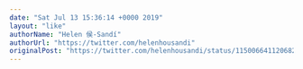 ```yaml
---
date: "Sat Jul 13 15:36:14 +0000 2019"
layout: "like"
authorName: "Helen 侯-Sandí"
authorUrl: "https://twitter.com/helenhousandi"
originalPost: "https://twitter.com/helenhousandi/status/1150066411206823937"
---
```

